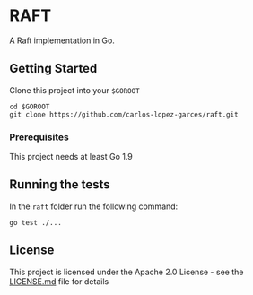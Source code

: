 # RAFT

A Raft implementation in Go.

## Getting Started

Clone this project into your `$GOROOT`

```
cd $GOROOT
git clone https://github.com/carlos-lopez-garces/raft.git
```

### Prerequisites

This project needs at least Go 1.9

## Running the tests

In the `raft` folder run the following command:

```
go test ./...
```


## License

This project is licensed under the Apache 2.0 License - see the [LICENSE.md](LICENSE.md) file for details
